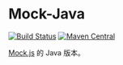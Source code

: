 # Mock-Java

[![Build Status](https://travis-ci.org/coalchan/Mock-Java.svg?branch=master)](https://travis-ci.org/coalchan/Mock-Java)
[![Maven Central](https://img.shields.io/maven-central/v/com.luckypeng.mock/mock-parent.svg?label=Maven%20Central)](https://search.maven.org/search?q=g:%22com.luckypeng.mock%22%20AND%20a:%22mock-parent%22)

[Mock.js](https://github.com/nuysoft/Mock) 的 Java 版本。

